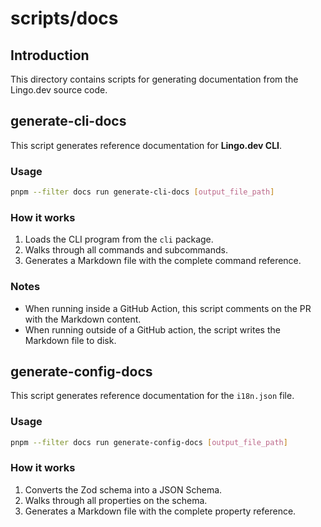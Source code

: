 # scripts/docs

## Introduction

This directory contains scripts for generating documentation from the Lingo.dev source code.

## generate-cli-docs

This script generates reference documentation for **Lingo.dev CLI**.

### Usage

```bash
pnpm --filter docs run generate-cli-docs [output_file_path]
```

### How it works

1. Loads the CLI program from the `cli` package.
2. Walks through all commands and subcommands.
3. Generates a Markdown file with the complete command reference.

### Notes

- When running inside a GitHub Action, this script comments on the PR with the Markdown content.
- When running outside of a GitHub action, the script writes the Markdown file to disk.

## generate-config-docs

This script generates reference documentation for the `i18n.json` file.

### Usage

```bash
pnpm --filter docs run generate-config-docs [output_file_path]
```

### How it works

1. Converts the Zod schema into a JSON Schema.
2. Walks through all properties on the schema.
3. Generates a Markdown file with the complete property reference.
